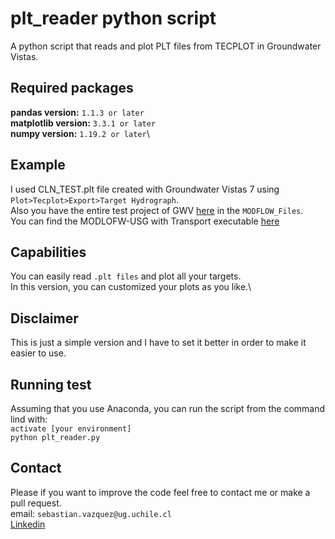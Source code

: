 # plt_reader python script
A python script that reads and plot PLT files from TECPLOT in Groundwater Vistas.
## Required packages
**pandas version:** `1.1.3 or later`\
**matplotlib version:** `3.3.1 or later`\
**numpy version:** `1.19.2 or later`\
## Example
I used CLN_TEST.plt file created with Groundwater Vistas 7 using `Plot>Tecplot>Export>Target Hydrograph`.\
Also you have the entire test project of GWV [here](https://github.com/SebaVGit/mfusg_cln_bin_reader) in the `MODFLOW_Files`.\
You can find the MODLOFW-USG with Transport executable [here](https://www.gsi-net.com/en/software/free-software/modflow-usg.html)
## Capabilities
You can easily read `.plt files` and plot all your targets.\
In this version, you can customized your plots as you like.\
## Disclaimer
This is just a simple version and I have to set it better in order to make it easier to use.
## Running test
Assuming that you use Anaconda, you can run the script from the command lind with:\
`activate [your environment]`\
`python plt_reader.py`
## Contact
Please if you want to improve the code feel free to contact me or make a pull request.\
email: `sebastian.vazquez@ug.uchile.cl`\
[Linkedin](https://www.linkedin.com/in/sebasti%C3%A1n-v%C3%A1zquez-gasty-952121181/)
